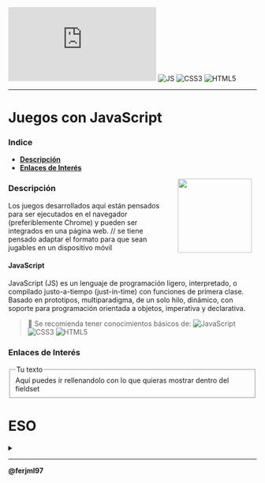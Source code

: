 


![Visitantes](https://img.shields.io/github/watchers/ferjml97/Juegos_Phaser.js?label=Visitantes&style=social)
![JS](https://img.shields.io/badge/-JavaScript-F7DF1E?style=flat-square&logo=javascript&logoColor=ffffff)
![CSS3](https://img.shields.io/badge/-CSS3-%231572B6?style=flat-square&logo=css3)
![HTML5](https://img.shields.io/badge/-HTML5-%23E44D27?style=flat-square&logo=html5&logoColor=ffffff)

---
  
# Juegos con JavaScript

### Indice
  - **[Descripción](#Descripción)**
  - **[Enlaces de Interés](#Enlaces-de-Interés)**

<img src="https://phaser.io/images/img.png" align="right" height="150" width="150" hspace="10">
<!--<div style="text-align: justify;">  --->

### Descripción

Los juegos desarrollados aquí están pensados para ser ejecutados en el navegador (preferiblemente Chrome) y pueden ser integrados en una página web. 
// se tiene pensado adaptar el formato para que sean jugables en un dispositivo móvil
<!--
Desarrollo de Videojuegos con JS
> 📌 El creador de Phaser es **@Richard Davey** &nbsp; ![Seguidores](https://img.shields.io/github/followers/photonstorm?label=Seguidores&style=social)
	--->
#### JavaScript
  JavaScript (JS) es un lenguaje de programación ligero, interpretado, o compilado justo-a-tiempo (just-in-time) con funciones de primera clase.
  Basado en prototipos, multiparadigma, de un solo hilo, dinámico, con soporte para programación orientada a objetos, imperativa y declarativa. 
 
 
> 🛑 Se recomienda tener conocimientos básicos de:
> ![JavaScript](https://img.shields.io/badge/-JavaScript-F7DF1E?style=flat-square&logo=javascript&logoColor=ffffff)
> ![CSS3](https://img.shields.io/badge/-CSS3-%231572B6?style=flat-square&logo=css3)
> ![HTML5](https://img.shields.io/badge/-HTML5-%23E44D27?style=flat-square&logo=html5&logoColor=ffffff)

  
### Enlaces de Interés


<form>
<fieldset>
<legend>Tu texto</legend>
<div>Aquí puedes ir rellenandolo con lo que quieras mostrar dentro del fieldset</div>
</fieldset>
  </form>
  
<div style="title: eso"> </div>
<h1>ESO
</h1><details>
<summary></summary>
  <p><h3>Enlaces</h3></p>
<br>
Thank's ❤ for this dropdown.
</details>


---
**@ferjml97**
